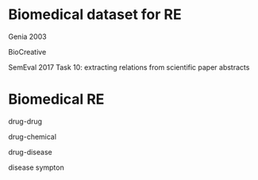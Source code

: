 # Biomedical dataset for RE









Genia 2003

BioCreative

SemEval 2017 Task 10: extracting relations from scientific paper abstracts

# Biomedical RE

drug-drug

drug-chemical

drug-disease

disease sympton 
